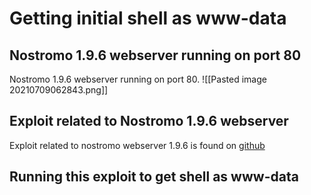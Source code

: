# Getting initial shell as www-data
## Nostromo 1.9.6 webserver running on port 80
Nostromo 1.9.6 webserver running on port 80.
![[Pasted image 20210709062843.png]]
## Exploit related to Nostromo 1.9.6 webserver
Exploit related to nostromo webserver 1.9.6 is found on [github](https://github.com/theRealFr13nd/CVE-2019-16278-Nostromo_1.9.6-RCE)
## Running this exploit to get shell as www-data
